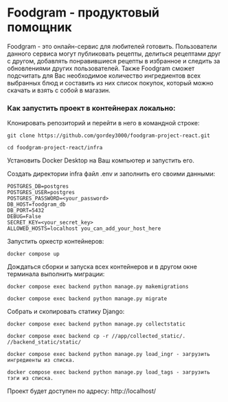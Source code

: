 # Foodgram - продуктовый помощник 

Foodgram - это онлайн-сервис для любителей готовить. Пользователи данного сервиса могут публиковать рецепты, делиться рецептами друг с другом, добавлять понравившиеся рецепты в избранное и следить за обновлениями других пользователей. Также Foodgram сможет подсчитать для Вас необходимое количество ингредиентов всех выбранных блюд и составить из них список покупок, который можно скачать и взять с собой в магазин.

### Как запустить проект в контейнерах локально:

Клонировать репозиторий и перейти в него в командной строке:

```
git clone https://github.com/gordey3000/foodgram-project-react.git
```

```
cd foodgram-project-react/infra
```

Установить Docker Desktop на Ваш компьютер и запустить его.

Создать директории infra файл .env и заполнить его своими данными:

```
POSTGRES_DB=postgres
POSTGRES_USER=postgres
POSTGRES_PASSWORD=<your_password>
DB_HOST=foodgram_db
DB_PORT=5432
DEBUG=False
SECRET_KEY=<your_secret_key>
ALLOWED_HOSTS=localhost you_can_add_your_host_here
```

Запустить оркестр контейнеров:

```
docker compose up
```

Дождаться сборки и запуска всех контейнеров и в другом окне терминала выполнить миграции:
```
docker compose exec backend python manage.py makemigrations
```

```
docker compose exec backend python manage.py migrate 
```

Собрать и скопировать статику Django:

```
docker compose exec backend python manage.py collectstatic
```
```
docker compose exec backend cp -r //app/collected_static/. //backend_static/static/ 
```
```
docker compose exec backend python manage.py load_ingr - загрузить ингредиенты из списка. 
```
```
docker compose exec backend python manage.py load_tags - загрузить тэги из списка. 
```
Проект будет доступен по адресу: http://localhost/
